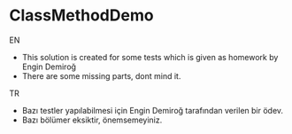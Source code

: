 # ClassMethodDemo

EN
- This solution is created for some tests which is given as homework by Engin Demiroğ
- There are some missing parts, dont mind it.

TR
- Bazı testler yapılabilmesi için Engin Demiroğ tarafından verilen bir ödev.
- Bazı bölümer eksiktir, önemsemeyiniz.

